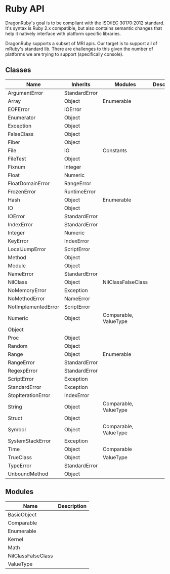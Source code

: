# Ruby API

DragonRuby's goal is to be compliant with the ISO/IEC 30170:2012 standard. It's syntax is Ruby 2.x compatible, but also contains semantic changes that help it natively interface with platform specific libraries.

DragonRuby supports a subset of MRI apis. Our target is to support all of mRuby's standard lib. There are challenges to this given the number of platforms we are trying to support (specifically console).

## Classes
| Name | Inherits | Modules | Description |
|---|---|---|---|
|	ArgumentError	|	StandardError	|		|		|
|	Array	|	Object	|	Enumerable	|		|
|	EOFError	|	IOError	|		|		|
|	Enumerator	|	Object	|		|		|
|	Exception	|	Object	|		|		|
|	FalseClass	|	Object	|		|		|
|	Fiber	|	Object	|		|		|
|	File	|	IO	|	Constants	|		|
|	FileTest	|	Object	|		|		|
|	Fixnum	|	Integer	|		|		|
|	Float	|	Numeric	|		|		|
|	FloatDomainError	|	RangeError	|		|		|
|	FrozenError	|	RuntimeError	|		|		|
|	Hash	|	Object	|	Enumerable	|		|
|	IO	|	Object	|		|		|
|	IOError	|	StandardError	|		|		|
|	IndexError	|	StandardError	|		|		|
|	Integer	|	Numeric	|		|		|
|	KeyError	|	IndexError	|		|		|
|	LocalJumpError	|	ScriptError	|		|		|
|	Method	|	Object	|		|		|
|	Module	|	Object	|		|		|
|	NameError	|	StandardError	|		|		|
|	NilClass	|	Object	|	NilClassFalseClass	|		|
|	NoMemoryError	|	Exception	|		|		|
|	NoMethodError	|	NameError	|		|		|
|	NotImplementedError	|	ScriptError	|		|		|
|	Numeric	|	Object	|	Comparable, ValueType	|		|
|	Object	|		|		|		|
|	Proc	|	Object	|		|		|
|	Random	|	Object	|		|		|
|	Range	|	Object	|	Enumerable	|		|
|	RangeError	|	StandardError	|		|		|
|	RegexpError	|	StandardError	|		|		|
|	ScriptError	|	Exception	|		|		|
|	StandardError	|	Exception	|		|		|
|	StopIterationError	|	IndexError	|		|		|
|	String	|	Object	|	Comparable, ValueType	|		|
|	Struct	|	Object	|		|		|
|	Symbol	|	Object	|	Comparable, ValueType	|		|
|	SystemStackError	|	Exception	|		|		|
|	Time	|	Object	|	Comparable	|		|
|	TrueClass	|	Object	|	ValueType	|		|
|	TypeError	|	StandardError	|		|		|
|	UnboundMethod	|	Object	|		|		|


## Modules
| Name | Description |
|---|---|
|	BasicObject	|		|
|	Comparable	|		|
|	Enumerable	|		|
|	Kernel	|		|
|	Math	|		|
|	NilClassFalseClass	|		|
|	ValueType	|		|


